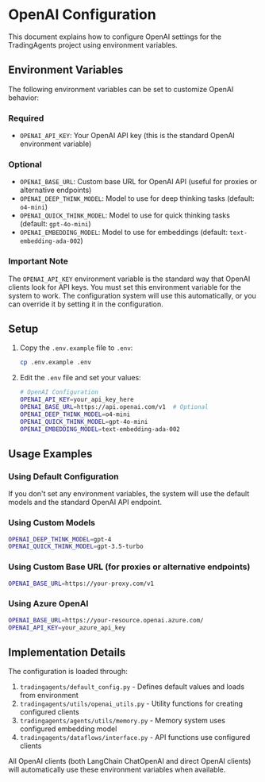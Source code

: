 # OpenAI Configuration

This document explains how to configure OpenAI settings for the TradingAgents project using environment variables.

## Environment Variables

The following environment variables can be set to customize OpenAI behavior:

### Required
- `OPENAI_API_KEY`: Your OpenAI API key (this is the standard OpenAI environment variable)

### Optional
- `OPENAI_BASE_URL`: Custom base URL for OpenAI API (useful for proxies or alternative endpoints)
- `OPENAI_DEEP_THINK_MODEL`: Model to use for deep thinking tasks (default: `o4-mini`)
- `OPENAI_QUICK_THINK_MODEL`: Model to use for quick thinking tasks (default: `gpt-4o-mini`)
- `OPENAI_EMBEDDING_MODEL`: Model to use for embeddings (default: `text-embedding-ada-002`)

### Important Note
The `OPENAI_API_KEY` environment variable is the standard way that OpenAI clients look for API keys. You must set this environment variable for the system to work. The configuration system will use this automatically, or you can override it by setting it in the configuration.

## Setup

1. Copy the `.env.example` file to `.env`:
   ```bash
   cp .env.example .env
   ```

2. Edit the `.env` file and set your values:
   ```bash
   # OpenAI Configuration
   OPENAI_API_KEY=your_api_key_here
   OPENAI_BASE_URL=https://api.openai.com/v1  # Optional
   OPENAI_DEEP_THINK_MODEL=o4-mini
   OPENAI_QUICK_THINK_MODEL=gpt-4o-mini
   OPENAI_EMBEDDING_MODEL=text-embedding-ada-002
   ```

## Usage Examples

### Using Default Configuration
If you don't set any environment variables, the system will use the default models and the standard OpenAI API endpoint.

### Using Custom Models
```bash
OPENAI_DEEP_THINK_MODEL=gpt-4
OPENAI_QUICK_THINK_MODEL=gpt-3.5-turbo
```

### Using Custom Base URL (for proxies or alternative endpoints)
```bash
OPENAI_BASE_URL=https://your-proxy.com/v1
```

### Using Azure OpenAI
```bash
OPENAI_BASE_URL=https://your-resource.openai.azure.com/
OPENAI_API_KEY=your_azure_api_key
```

## Implementation Details

The configuration is loaded through:
1. `tradingagents/default_config.py` - Defines default values and loads from environment
2. `tradingagents/utils/openai_utils.py` - Utility functions for creating configured clients
3. `tradingagents/agents/utils/memory.py` - Memory system uses configured embedding model
4. `tradingagents/dataflows/interface.py` - API functions use configured clients

All OpenAI clients (both LangChain ChatOpenAI and direct OpenAI clients) will automatically use these environment variables when available.